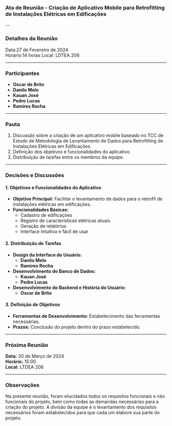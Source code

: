 ### Ata de Reunião - Criação de Aplicativo Mobile para Retrofitting de Instalações Elétricas em Edificações

--
### Detalhes da Reunião

   Data:27 de Fevereiro de 2024  
   Horário:14 horas 
   Local: LDTEA 206

---

### Participantes

- **Oscar de Brito**
- **Danilo Melo**
- **Kauan José**
- **Pedro Lucas**
- **Ramires Rocha**

---

### Pauta

1. Discussão sobre a criação de um aplicativo mobile baseado no TCC de Estudo de Metodologia de Levantamento de Dados para Retrofitting de Instalações Elétricas em Edificações.
2. Definição dos objetivos e funcionalidades do aplicativo.
3. Distribuição de tarefas entre os membros da equipe.

---

### Decisões e Discussões

#### 1. Objetivos e Funcionalidades do Aplicativo

- **Objetivo Principal:** Facilitar o levantamento de dados para o retrofit de instalações elétricas em edificações.
- **Funcionalidades Básicas:**
  - Cadastro de edificações
  - Registro de características elétricas atuais
  - Geração de relatórios
  - Interface intuitiva e fácil de usar

#### 2. Distribuição de Tarefas

- **Design da Interface do Usuário:**
  - **Danilo Melo**
  - **Ramires Rocha**
- **Desenvolvimento do Banco de Dados:**
  - **Kauan José**
  - **Pedro Lucas**
- **Desenvolvimento do Backend e História do Usuário:**
  - **Oscar de Brito**

#### 3. Definição de Objetivos

- **Ferramentas de Desenvolvimento:** Estabelecimento das ferramentas necessárias.
- **Prazos:** Conclusão do projeto dentro do prazo estabelecido.

---

### Próxima Reunião

**Data:** 20 de Março de 2024  
**Horário:** 15:00  
**Local:** LTDEA 206

---

### Observações

Na presente reunião, foram elucidados todos os requisitos funcionais e não funcionais do projeto, bem como todas as demandas necessárias para a criação do projeto. A divisão da equipe e o levantamento dos requisitos necessários foram estabelecidos para que cada um elabore sua parte do projeto.
